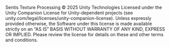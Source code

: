Sentis Texture Processing © 2025 Unity Technologies
Licensed under the Unity Companion License for Unity-dependent projects (see unity.com/legal/licenses/unity-companion-license).
Unless expressly provided otherwise, the Software under this license is made available strictly on an “AS IS” BASIS WITHOUT WARRANTY OF ANY KIND, EXPRESS OR IMPLIED. Please review the license for details on these and other terms and conditions.